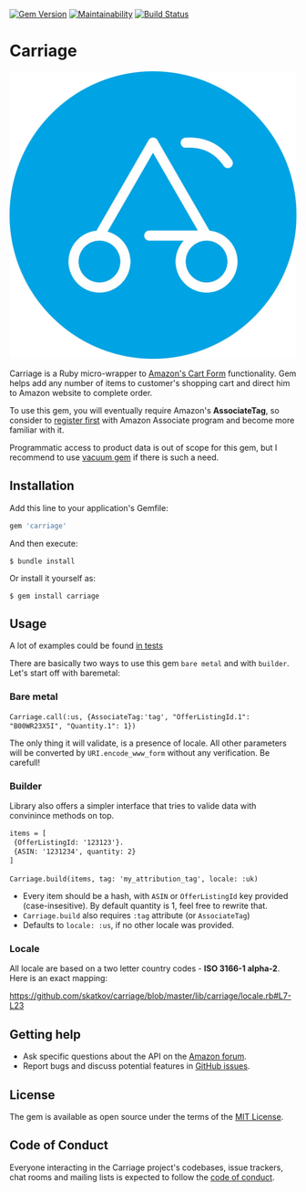 [![Gem Version](https://badge.fury.io/rb/carriage.svg)](https://badge.fury.io/rb/carriage)
[![Maintainability](https://api.codeclimate.com/v1/badges/79ddcbeb02fe9447cd0d/maintainability)](https://codeclimate.com/github/skatkov/carriage/maintainability)
[![Build Status](https://travis-ci.org/skatkov/carriage.svg?branch=master)](https://travis-ci.org/skatkov/carriage)

# Carriage
![carriage project logo](vendor/logo.jpg)

Carriage is a Ruby micro-wrapper to [Amazon's Cart Form](https://webservices.amazon.com/paapi5/documentation/add-to-cart-form.html) functionality. Gem helps add any number of items to customer's shopping cart and direct him to Amazon website to complete order. 

To use this gem, you will eventually require Amazon's **AssociateTag**, so consider to [register first](https://webservices.amazon.com/paapi5/documentation/register-for-pa-api.html) with Amazon Associate program and become more familiar with it.

Programmatic access to product data is out of scope for this gem, but I recommend to use [vacuum gem](https://github.com/hakanensari/vacuum) if there is such a need.

## Installation

Add this line to your application's Gemfile:

```ruby
gem 'carriage'
```

And then execute:

    $ bundle install

Or install it yourself as:

    $ gem install carriage

## Usage

A lot of examples could be found [in tests](https://github.com/skatkov/carriage/blob/master/test/carriage_test.rb)

There are basically two ways to use this gem `bare metal` and with `builder`. Let's start off with baremetal:

### Bare metal
```
Carriage.call(:us, {AssociateTag:'tag', "OfferListingId.1": "B00WR23X5I", "Quantity.1": 1})
```
The only thing it will validate, is a presence of locale. All other parameters will be converted by `URI.encode_www_form` without any verification. Be carefull!

### Builder
Library also offers a simpler interface that tries to valide data with convinince methods on top.

```
items = [
 {OfferListingId: '123123'}.
 {ASIN: '1231234', quantity: 2}
]

Carriage.build(items, tag: 'my_attribution_tag', locale: :uk)
```

* Every item should be a hash, with `ASIN` or `OfferListingId` key provided (case-insesitive). By default quantity is 1, feel free to rewrite that. 
* `Carriage.build` also requires `:tag` attribute (or `AssociateTag`)
*  Defaults to `locale: :us`, if no other locale was provided.

### Locale
All locale are based on a two letter country codes - **ISO 3166-1 alpha-2**. Here is an exact mapping:

https://github.com/skatkov/carriage/blob/master/lib/carriage/locale.rb#L7-L23

## Getting help

* Ask specific questions about the API on the [Amazon forum](https://forums.aws.amazon.com/forum.jspa?forumID=9).
* Report bugs and discuss potential features in [GitHub issues](https://github.com/skatkov/carriage/issues).


## License

The gem is available as open source under the terms of the [MIT License](https://opensource.org/licenses/MIT).

## Code of Conduct

Everyone interacting in the Carriage project's codebases, issue trackers, chat rooms and mailing lists is expected to follow the [code of conduct](https://github.com/skatkov/carriage/blob/master/CODE_OF_CONDUCT.md).
